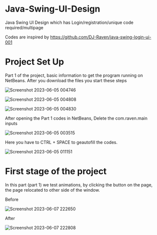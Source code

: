 # Java-Swing-UI-Design
Java Swing UI Design which has Login/registration/unique code required/multipage

Codes are inspired by https://github.com/DJ-Raven/java-swing-login-ui-001


# Project Set Up
Part 1 of the project, basic information to get the program running on NetBeans.
After you download the files you start these steps

![Screenshot 2023-06-05 004746](https://github.com/RezzaMir/Java-Swing-UI-Design/assets/102126445/41b26ff1-cb06-4f82-9b6f-4d581d9c0a68)

![Screenshot 2023-06-05 004808](https://github.com/RezzaMir/Java-Swing-UI-Design/assets/102126445/2b607b00-0984-495d-8d62-1a2e2e7b5f0f)

![Screenshot 2023-06-05 004830](https://github.com/RezzaMir/Java-Swing-UI-Design/assets/102126445/01e62676-2d7e-48bf-b0fb-9ad77ea50465)


After opening the Part 1 codes in NetBeans, Delete the com.raven.main inputs

![Screenshot 2023-06-05 003515](https://github.com/RezzaMir/Java-Swing-UI-Design/assets/102126445/5d7968b9-0321-4876-91ad-32a2e68b9642)

Here you have to CTRL + SPACE to geautofill the codes.

![Screenshot 2023-06-05 011151](https://github.com/RezzaMir/Java-Swing-UI-Design/assets/102126445/e2992f42-f3d6-4e2e-88cd-ac24950f4e64)

# First stage of the project
In this part (part 1) we test animations, by clicking the button on the page, the page relocated to other side of the window.

Before

![Screenshot 2023-06-07 222650](https://github.com/RezzaMir/Java-Swing-UI-Design/assets/102126445/4b3fe708-2262-4b7a-b4bd-ccf65de875ce)

After

![Screenshot 2023-06-07 222808](https://github.com/RezzaMir/Java-Swing-UI-Design/assets/102126445/10d4d075-70b9-4cf3-824d-96f9a17ec5b4)

